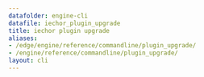 ```yaml
---
datafolder: engine-cli
datafile: iechor_plugin_upgrade
title: iechor plugin upgrade
aliases:
- /edge/engine/reference/commandline/plugin_upgrade/
- /engine/reference/commandline/plugin_upgrade/
layout: cli
---
```


<!--
This page is automatically generated from iEchor's source code. If you want to
suggest a change to the text that appears here, open a ticket or pull request
in the source repository on GitHub:

https://github.com/iechor/cli
-->
